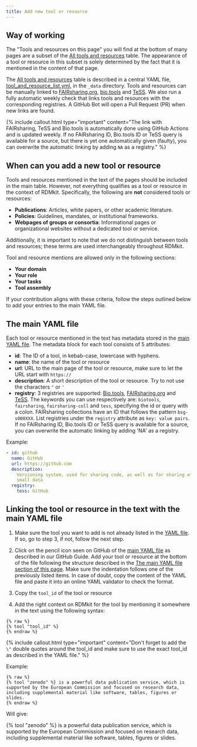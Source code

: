 ```yaml
---
title: Add new tool or resource
---
```


## Way of working

The "Tools and resources on this page" you will find at the bottom of many pages are a subset of the [All tools and resources](all_tools_and_resources) table. The appearance of a tool or resource in this subset is solely determined by the fact that it is mentioned in the content of that page.

The [All tools and resources](all_tools_and_resources) table is described in a central YAML file, [tool_and_resource_list.yml](https://github.com/elixir-europe/rdmkit/blob/master/_data/tool_and_resource_list.yml), in the `_data` directory. Tools and resources can be manually linked to [FAIRsharing.org](https://fairsharing.org/), [bio.tools](https://bio.tools) and [TeSS](https://tess.elixir-europe.org/). We also run a fully automatic weekly check that links tools and resources with the corresponding registries. A GitHub Bot will open a Pull Request (PR) when new links are found.

{% include callout.html type="important" content="The link with FAIRsharing, TeSS and Bio.tools is automatically done using GitHub Actions and is updated weekly. If no FAIRsharing ID, Bio.tools ID or TeSS query is available for a source, but there is yet one automatically given (faulty), you can overwrite the automatic linking by adding `NA` as a registry." %}


## When can you add a new tool or resource

Tools and resources mentioned in the text of the pages should be included in the main table. However, not everything qualifies as a tool or resource in the context of RDMkit. Specifically, the following are **not** considered tools or resources:  
- **Publications**: Articles, white papers, or other academic literature.  
- **Policies**: Guidelines, mandates, or institutional frameworks.  
- **Webpages of groups or consortia**: Informational pages or organizational websites without a dedicated tool or service.

Additionally, it is important to note that we do not distinguish between tools and resources; these terms are used interchangeably throughout RDMkit.

Tool and resource mentions are allowed only in the following sections:  
- **Your domain**  
- **Your role**  
- **Your tasks**  
- **Tool assembly**  

If your contribution aligns with these criteria, follow the steps outlined below to add your entries to the main YAML file.

## The main YAML file

Each tool or resource mentioned in the text has metadata stored in the [main YAML file](https://github.com/elixir-europe/rdmkit/blob/master/_data/tool_and_resource_list.yml). The metadata block for each tool consists of 5 attributes:
- **id**: The ID of a tool, in kebab-case, lowercase with hyphens.
- **name**: the name of the tool or resource
- **url**: URL to the main page of the tool or resource, make sure to let the URL start with `https://`
- **description**: A short description of the tool or resource. Try to not use the characters `"` or `'` 
- **registry**: 3 registries are supported: [Bio.tools](https://bio.tools), [FAIRsharing.org](https://fairsharing.org/) and [TeSS](https://tess.elixir-europe.org/). The keywords you can use respectively are: `biotools`, `fairsharing`, `fairsharing-coll` and `tess`, specifying the id or query with a colon. FAIRsharing collections have an ID that follows the pattern `bsg-s000XXX`. List registries under the `registry` attribute as `key: value pairs`. If no FAIRsharing ID, Bio.tools ID or TeSS query is available for a source, you can overwrite the automatic linking by adding 'NA' as a registry.

Example:

```yml
- id: github
  name: GitHub
  url: https://github.com
  description:
    Versioning system, used for sharing code, as well as for sharing of
    small data
  registry:
    tess: GitHub
```

## Linking the tool or resource in the text with the main YAML file

1. Make sure the tool you want to add is not already listed in the [YAML file](https://github.com/elixir-europe/rdmkit/blob/master/_data/tool_and_resource_list.yml). If so, go to step 3, if not, follow the next step.

1. Click on the pencil icon seen on GitHub of the [main YAML file](https://github.com/elixir-europe/rdmkit/blob/master/_data/tool_and_resource_list.yml) as described in our GitHub Guide. Add your tool or resource at the bottom of the file following the structure described in the [The main YAML file section of this page](#the-main-YAML-file). Make sure the indentation follows one of the previously listed items. In case of doubt, copy the content of the YAML file and paste it into an online YAML validator to check the format.

1. Copy the `tool_id` of the tool or resource

1. Add the right context on RDMkit for the tool by mentioning it somewhere in the text using the following syntax:
  
  ```
  {% raw %}
  {% tool "tool_id" %}
  {% endraw %}
  ```

  {% include callout.html type="important" content="Don't forget to add the `\"` double quotes around the tool_id and make sure to use the exact tool_id as described in the YAML file." %}

  Example:

  ```
  {% raw %}
  {% tool "zenodo" %} is a powerful data publication service, which is supported by the European Commission and focused on research data, including supplemental material like software, tables, figures or slides.
  {% endraw %}
  ```
  Will give: 
  
  {% tool "zenodo" %} is a powerful data publication service, which is supported by the European Commission and focused on research data, including supplemental material like software, tables, figures or slides.

